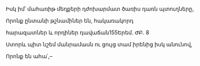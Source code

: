 Իսկ իմ՝ մահառիթ մեղքերի դժոխարմատ ծառիս դառն պտուղները,


Որոնք ընտանի թշնամիներ են, հակառակորդ


հարազատներ և որդիներ դավաճան155Երեմ. ԺԲ. 8


Ստորև պիտ նշեմ մանրամասն ու ցույց տամ իրենից իսկ անունով,


Որոնք են ահա՛,–